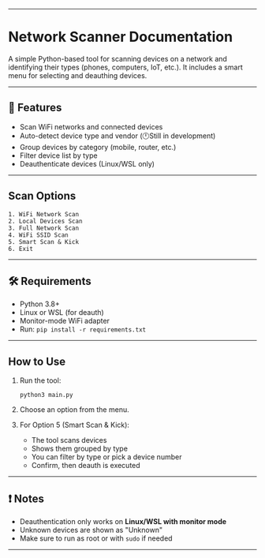

---

# Network Scanner Documentation

A simple Python-based tool for scanning devices on a network and identifying their types (phones, computers, IoT, etc.). It includes a smart menu for selecting and deauthing devices.

---

## 📌 Features

* Scan WiFi networks and connected devices
* Auto-detect device type and vendor (🕛Still in development)
* Group devices by category (mobile, router, etc.)
* Filter device list by type
* Deauthenticate devices (Linux/WSL only)

---

## Scan Options

```
1. WiFi Network Scan  
2. Local Devices Scan  
3. Full Network Scan  
4. WiFi SSID Scan  
5. Smart Scan & Kick  
6. Exit
```

---

## 🛠 Requirements

* Python 3.8+
* Linux or WSL (for deauth)
* Monitor-mode WiFi adapter
* Run: `pip install -r requirements.txt`

---

##  How to Use

1. Run the tool:

   ```
   python3 main.py
   ```
2. Choose an option from the menu.
3. For Option 5 (Smart Scan & Kick):

   * The tool scans devices
   * Shows them grouped by type
   * You can filter by type or pick a device number
   * Confirm, then deauth is executed


---

## ❗ Notes

* Deauthentication only works on **Linux/WSL with monitor mode**
* Unknown devices are shown as "Unknown"
* Make sure to run as root or with `sudo` if needed

---

